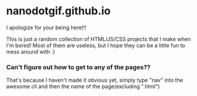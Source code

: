 # nanodotgif.github.io
I apologize for your being here!!!

This is just a random collection of HTML/JS/CSS projects that I make when I'm bored! Most of them are useless, but I hope they can be a little fun to mess around with :)

### Can't figure out how to get to any of the pages??
That's because I haven't made it obvious yet, simply type "nav" into the awesome cli and then the name of the page(excluding ".html")
